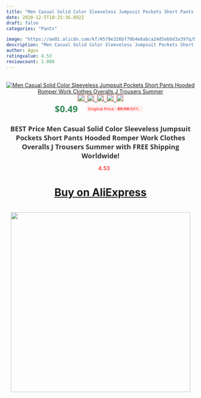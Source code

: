 ```yaml
---
title: "Men Casual Solid Color Sleeveless Jumpsuit Pockets Short Pants Hooded Romper Work Clothes Overalls J Trousers Summer"
date: 2020-12-5T10:25:36.892Z
draft: false
categories: "Pants"

image: "https://ae01.alicdn.com/kf/H579e326bf79b4e6abca24d5ebbd3a397q/Men-Casual-Solid-Color-Sleeveless-Jumpsuit-Pockets-Short-Pants-Hooded-Romper-Work-Clothes-Overalls-J-Trousers.jpg"
description: "Men Casual Solid Color Sleeveless Jumpsuit Pockets Short Pants Hooded Romper Work Clothes Overalls J Trousers Summer"
author: Agus
ratingvalue: 4.53
reviewcount: 1.000
---
```

<br>
<div style="text-align: center;">
<a href="https://s.click.aliexpress.com/e/_AXCqzX" target="_blank" rel="nofollow noopener noreferrer"><img alt="Men Casual Solid Color Sleeveless Jumpsuit Pockets Short Pants Hooded Romper Work Clothes Overalls J Trousers Summer" class="magnifier-image" src="https://ae01.alicdn.com/kf/H579e326bf79b4e6abca24d5ebbd3a397q/Men-Casual-Solid-Color-Sleeveless-Jumpsuit-Pockets-Short-Pants-Hooded-Romper-Work-Clothes-Overalls-J-Trousers.jpg_640x640.jpg">
<br>
<img style="border:1px solid salmon" src="https://ae01.alicdn.com/kf/H579e326bf79b4e6abca24d5ebbd3a397q/Men-Casual-Solid-Color-Sleeveless-Jumpsuit-Pockets-Short-Pants-Hooded-Romper-Work-Clothes-Overalls-J-Trousers.jpg_120x120.jpg">&nbsp;&nbsp;<img style="border:1px solid salmon" src="https://ae01.alicdn.com/kf/H9551d4702ff5430394927e70be3ac368j/Men-Casual-Solid-Color-Sleeveless-Jumpsuit-Pockets-Short-Pants-Hooded-Romper-Work-Clothes-Overalls-J-Trousers.jpg_120x120.jpg">&nbsp;&nbsp;<img style="border:1px solid salmon" src="https://ae01.alicdn.com/kf/Hd091c2e67fb94da4bd23bb0e16ac3ad7U/Men-Casual-Solid-Color-Sleeveless-Jumpsuit-Pockets-Short-Pants-Hooded-Romper-Work-Clothes-Overalls-J-Trousers.jpg_120x120.jpg">&nbsp;&nbsp;<img style="border:1px solid salmon" src="https://ae01.alicdn.com/kf/Ha3fdfbc666da4e6190605f96584d1377s/Men-Casual-Solid-Color-Sleeveless-Jumpsuit-Pockets-Short-Pants-Hooded-Romper-Work-Clothes-Overalls-J-Trousers.jpg_120x120.jpg">&nbsp;&nbsp;<img style="border:1px solid salmon" src="https://ae01.alicdn.com/kf/H446cdf386fda4da3b65c191dd6eedd4dG/Men-Casual-Solid-Color-Sleeveless-Jumpsuit-Pockets-Short-Pants-Hooded-Romper-Work-Clothes-Overalls-J-Trousers.jpg_120x120.jpg"></a></div><br0>
<div style="text-align: center;"><span style="background-color: white; border: 0px; box-sizing: border-box; color: seagreen; display: inline-block; font-family: &quot;open sans&quot; , &quot;arial&quot; , &quot;helvetica&quot; , sans-serif , &quot;heiti&quot;; font-size: 24px; font-stretch: inherit; font-weight: 700; line-height: inherit; margin: 0px 10px 0px 0px; padding: 0px; vertical-align: middle;">$0.49 </span>
<span style="background: rgb(255 , 241 , 241); border-radius: 3px; border: 0px; box-sizing: border-box; color: #ff4747; display: inline-block; font-family: inherit; font-size: 12px; font-stretch: inherit; font-style: inherit; font-variant: inherit; font-weight: 600; line-height: inherit; margin: 0px; padding: 2px 5px; transform: scale(0.9); vertical-align: middle;">Original Price : <b style="text-decoration: line-through;">$0.98 </b> 50%&nbsp;&nbsp;</span></div>
<h1 style="color: #333333; display: inline-block; font-family: &quot;open sans&quot; , &quot;arial&quot; , &quot;helvetica&quot; , sans-serif , &quot;heiti&quot;; font-size: 18px; font-stretch: inherit; font-weight: 700; text-align: center;">BEST Price Men Casual Solid Color Sleeveless Jumpsuit Pockets Short Pants Hooded Romper Work Clothes Overalls J Trousers Summer with FREE Shipping Worldwide!</h1>
<div style="color: #ff4747; text-align: center;">
<img src="https://4.bp.blogspot.com/-M0ZcTcb-5uY/XleCXlxnR4I/AAAAAAAAAEc/OrjgMkXV1oMQFaCRZj5HQwOCBcu3w1FegCPcBGAYYCw/s1600/star.png" style="height: 15px;">&nbsp;<b>4.53</b></div>
<div class="button_cont" align="center"><a class="buynow_a" href="https://s.click.aliexpress.com/e/_AXCqzX" target="_blank" rel="nofollow noopener noreferrer"><H1>Buy on AliExpress</H1></a></div><br>
<div class="separator" style="clear: both; text-align: center;">
<img src="https://lh3.googleusercontent.com/-pTy5HemUv9M/XlePHvY0dAI/AAAAAAAAAE4/0nX5iRUoIWY8eMW9Dpxeirr157OZliDIgCLcBGAsYHQ/s1600/badge.gif" width="480">
</div>
